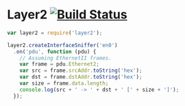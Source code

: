 # Layer2 [![Build Status](https://travis-ci.org/mtth/layer2.svg?branch=master)](https://travis-ci.org/mtth/layer2)

```javascript
var layer2 = require('layer2');

layer2.createInterfaceSniffer('en0')
  .on('pdu', function (pdu) {
    // Assuming EthernetII frames.
    var frame = pdu.Ethernet2;
    var src = frame.srcAddr.toString('hex');
    var dst = frame.dstAddr.toString('hex');
    var size = frame.data.length;
    console.log(src + ' -> ' + dst + ' [' + size + ']');
  });
```
